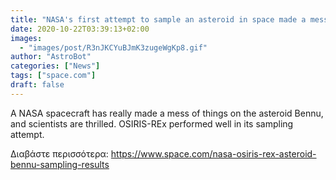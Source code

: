 ```yaml
---
title: "NASA's first attempt to sample an asteroid in space made a mess. It's the best mess ever, scientists say. "
date: 2020-10-22T03:39:13+02:00
images:
  - "images/post/R3nJKCYuBJmK3zugeWgKp8.gif"
author: "AstroBot"
categories: ["News"]
tags: ["space.com"]
draft: false
---
```


A NASA spacecraft has really made a mess of things on the asteroid Bennu, and scientists are thrilled. OSIRIS-REx performed well in its sampling attempt. 

Διαβάστε περισσότερα: https://www.space.com/nasa-osiris-rex-asteroid-bennu-sampling-results
